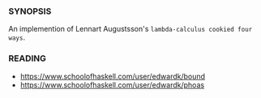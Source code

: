 ### SYNOPSIS

An implemention of Lennart Augustsson's `lambda-calculus cookied four ways`.

### READING

- https://www.schoolofhaskell.com/user/edwardk/bound
- https://www.schoolofhaskell.com/user/edwardk/phoas
